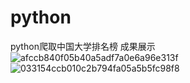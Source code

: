 # python
python爬取中国大学排名榜
成果展示
![afccb840f05b40a5adf7a0e6a96e313f](https://github.com/user-attachments/assets/bacf6466-c3c5-4107-a8d2-2ebc84e82b71)
![033154ccb010c2b794fa05a5b5fc98f8](https://github.com/user-attachments/assets/0dc01285-89f9-41b9-8ef0-0d6151fc5adf)
